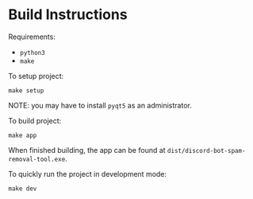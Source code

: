 # Build Instructions

Requirements:
  - `python3`
  - `make`

To setup project:
```
make setup
```
NOTE: you may have to install `pyqt5` as an administrator.

To build project:
```
make app
```
When finished building, the app can be found at `dist/discord-bot-spam-removal-tool.exe`.

To quickly run the project in development mode:
```
make dev
```
